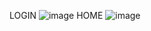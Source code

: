 LOGIN
![image](https://github.com/ireneFM97/SportTrainer/assets/121550787/51b827c9-66cd-4846-b176-e6c86712bb84)
HOME
![image](https://github.com/ireneFM97/SportTrainer/assets/121550787/bd99d5ff-fb3c-4dfc-9024-f9946af80147)

